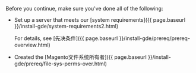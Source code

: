 <div markdown="1">

Before you continue, make sure you've done all of the following:

*	Set up a server that meets our [system requirements]({{ page.baseurl }}/install-gde/system-requirements2.html)

	For details, see [先决条件]({{ page.baseurl }}/install-gde/prereq/prereq-overview.html)
*	Created the [Magento文件系统所有者]({{ page.baseurl }}/install-gde/prereq/file-sys-perms-over.html)
